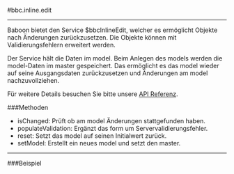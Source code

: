#bbc.inline.edit

- - -

Baboon bietet den Service $bbcInlineEdit, welcher es ermöglicht Objekte nach Änderungen zurückzusetzen. Die Objekte können mit Validierungsfehlern erweitert werden.

Der Service hält die Daten im model. Beim Anlegen des models werden die model-Daten im master gespeichert. Das ermöglicht es das model wieder auf seine Ausgangsdaten zurückzusetzen und Änderungen am model nachzuvollziehen.

Für weitere Details besuchen Sie bitte unsere <a href="/doc#/api/bbc.inline.edit.$bbcInlineEdit" target="_self">API Referenz</a>.

###Methoden

 * isChanged: Prüft ob am model Änderungen stattgefunden haben.
 * populateValidation: Ergänzt das form um Servervalidierungsfehler.
 * reset: Setzt das model auf seinen Initialwert zurück.
 * setModel: Erstellt ein neues model und setzt den master.

- - -

###Beispiel